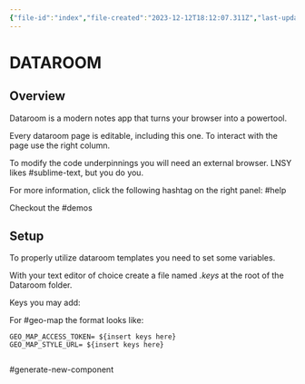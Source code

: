 ```yaml
---
{"file-id":"index","file-created":"2023-12-12T18:12:07.311Z","last-updated":"2023-12-12T19:17:13.674Z"}
---
```

# DATAROOM

## Overview

Dataroom is a modern notes app that turns your browser into a powertool.

Every dataroom page is editable, including this one. To interact with the page use the right column.

To modify the code underpinnings you will need an external browser. LNSY likes #sublime-text, but you do you.

For more information, click the following hashtag on the right panel: #help


Checkout the #demos



## Setup

To properly utilize dataroom templates you need to set some variables. 

With your text editor of choice create a file named *.keys* at the root of the Dataroom folder.

Keys you may add: 

For #geo-map the format looks like:

```
GEO_MAP_ACCESS_TOKEN= ${insert keys here}
GEO_MAP_STYLE_URL= ${insert keys here}


```


#generate-new-component

